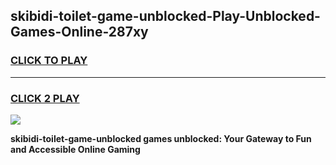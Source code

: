 
## skibidi-toilet-game-unblocked-Play-Unblocked-Games-Online-287xy
<h3>
<a href="https://premium76.site?title=skibidi-toilet-game-unblocked&ref=25A">CLICK TO PLAY</a></h3>
<hr>

<h3>
<a href="https://premium76.site?title=skibidi-toilet-game-unblocked&ref=25A">CLICK 2 PLAY</a>
  
</h3>

<a href="https://premium76.site?title=skibidi-toilet-game-unblocked&ref=25A"><img src="https://clearcache.store/games.png"></a>


**skibidi-toilet-game-unblocked games unblocked: Your Gateway to Fun and Accessible Online Gaming**
